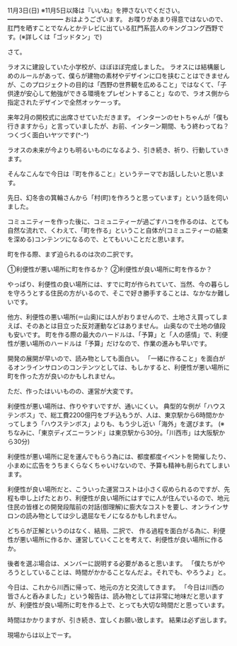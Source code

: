 11月3日(日) ※11月5日以降は『いいね』を押さないでください。
━━━━━━━━━
おはようございます。
お喋りがあまり得意ではないので、肛門を晒すことでなんとかテレビに出ている肛門系芸人のキングコング西野です。(※詳しくは「ゴッドタン」で)

さて。

ラオスに建設していた小学校が、ほぼほぼ完成しました。
ラオスには結構厳しめのルールがあって、僕らが建物の素材やデザインに口を挟むことはできませんが、このプロジェクトの目的は「西野の世界観を広めること」ではなくて、「子供達が安心して勉強ができる環境をプレゼントすること」なので、ラオス側から指定されたデザインで全然オッケーっす。

来年2月の開校式に出席させていただきます。
インターンのセトちゃんが「僕も行きますから」と言っていましたが、お前、インターン期間、もう終わってね？
つくづく面白いヤツです(^-^)

ラオスの未来が今よりも明るいものになるよう、引き続き、祈り、行動していきます。

そんなこんなで今日は『町を作ること』というテーマでお話ししたいと思います。

先日、幻冬舎の箕輪さんから「村(町)を作ろうと思っています」という話を伺いました。

コミュニティーを作った後に、コミュニティーが過ごすハコを作るのは、とても自然な流れで、くわえて、「町を作る」ということ自体が(コミュニティーの結束を深める)コンテンツになるので、とてもいいことだと思います。

町を作る際、まず迫られるのは次の二択です。

①利便性が悪い場所に町を作るか？
②利便性が良い場所に町を作るか？

やっぱり、利便性の良い場所には、すでに町が作られていて、当然、今の暮らしを守ろうとする住民の方がいるので、そこで好き勝手することは、なかなか難しいです。

他方、利便性の悪い場所(＝山奥)には人がおりませんので、土地さえ買ってしまえば、そのあとは目立った反対運動などはありません。
山奥なので土地の値段も安いです。
町を作る際の最大のハードルは、「予算」と「人の感情」で、利便性が悪い場所のハードルは「予算」だけなので、作業の進みも早いです。

開発の展開が早いので、読み物としても面白い。
「一緒に作ること」を面白がるオンラインサロンのコンテンツとしては、もしかすると、利便性が悪い場所に町を作った方が良いのかもしれません。

ただ、作ったはいいものの、運営が大変です。

利便性が悪い場所は、作りやすいですが、通いにくい。
典型的な例が「ハウステンボス」で、総工費2200億円をブチ込もうが、人は、東京駅から6時間かかってしまう「ハウステンボス」よりも、もう少し近い「海外」を選びます。
(※ちなみに、「東京ディズニーランド」は東京駅から30分。「川西市」は大阪駅から30分)

利便性が悪い場所に足を運んでもらう為には、都度都度イベントを開催したり、小まめに広告をうちまくらなくちゃいけないので、予算も精神も削られてしまいます。

利便性が良い場所だと、こういった運営コストは小さく収められるのですが、先程も申し上げたとおり、利便性が良い場所にはすでに人が住んでいるので、地元住民の皆様との開発段階前の対話(御理解)に膨大なコストを要し、オンラインサロンの読み物としては少し退屈なモノになるかもしれません。

どちらが正解というのはなく、結局、二択で、
作る過程を面白がる為に、利便性が悪い場所に作るか、運営していくことを考えて、利便性が良い場所に作るか。

後者を選ぶ場合は、メンバーに説明する必要があると思います。
「僕たちがやろうとしていることは、時間がかかることなんだよ。それでも、やろうよ」と。

今日は、これから川西に帰って、地元の方と交流してきます。
「今日は川西の皆さんと呑みました」という報告は、読み物としては非常に地味だと思いますが、利便性が良い場所に町を作る上で、とっても大切な時間だと思っています。

時間はかかりますが、引き続き、宜しくお願い致します。
結果は必ず出します。

現場からは以上でーす。
